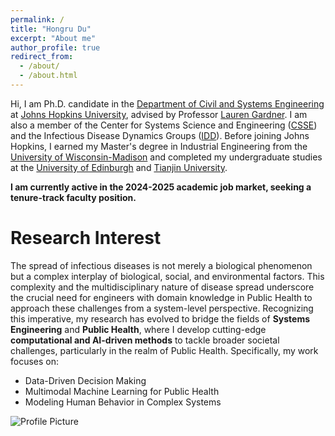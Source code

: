 ```yaml
---
permalink: /
title: "Hongru Du"
excerpt: "About me"
author_profile: true
redirect_from: 
  - /about/
  - /about.html
---
```


Hi, I am Ph.D. candidate in the [Department of Civil and Systems Engineering](https://engineering.jhu.edu/case/) at [Johns Hopkins University](https://www.jhu.edu/), advised by Professor [Lauren Gardner](https://engineering.jhu.edu/faculty/lauren-gardner/). I am also a member of the Center for Systems Science and Engineering ([CSSE](https://systems.jhu.edu/)) and the Infectious Disease Dynamics Groups ([IDD](https://www.iddynamics.jhsph.edu/)). Before joining Johns Hopkins, I earned my Master's degree in Industrial Engineering from the [University of Wisconsin-Madison](https://www.wisc.edu/) and completed my undergraduate studies at the [University of Edinburgh](https://www.ed.ac.uk/) and [Tianjin University](https://www.tju.edu.cn/english/index.htm). 

**I am currently active in the 2024-2025 academic job market, seeking a tenure-track faculty position.**

Research Interest
======
The spread of infectious diseases is not merely a biological phenomenon but a complex interplay of biological, social, and environmental factors. This complexity and the multidisciplinary nature of disease spread underscore the crucial need for engineers with domain knowledge in Public Health to approach these challenges from a system-level perspective. Recognizing this imperative, my research has evolved to bridge the fields of **Systems Engineering** and **Public Health**, where I develop cutting-edge **computational and AI-driven methods** to tackle broader societal challenges, particularly in the realm of Public Health. Specifically, my work focuses on: 
<ul>
  <li>Data-Driven Decision Making</li>
  <li>Multimodal Machine Learning for Public Health</li>
  <li>Modeling Human Behavior in Complex Systems</li>
</ul>

![Profile Picture](images/foo-bar-identity.jpg)
